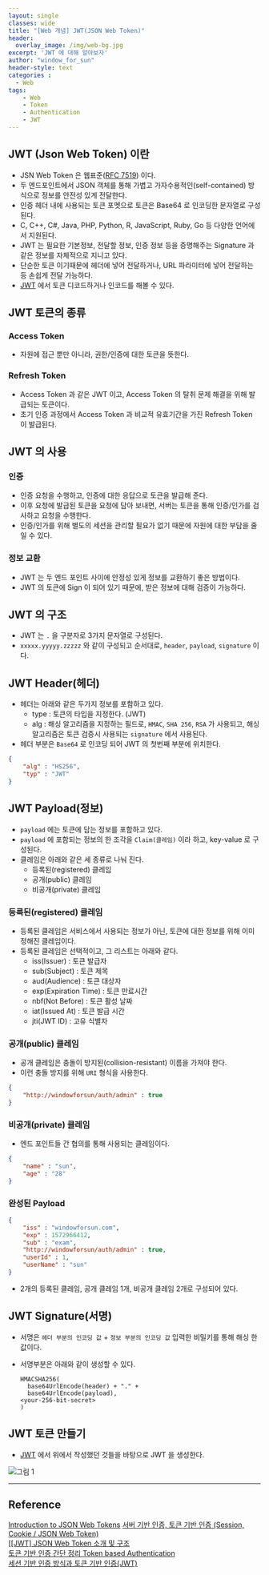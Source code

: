 ```yaml
--- 
layout: single
classes: wide
title: "[Web 개념] JWT(JSON Web Token)"
header:
  overlay_image: /img/web-bg.jpg
excerpt: 'JWT 에 대해 알아보자'
author: "window_for_sun"
header-style: text
categories :
  - Web
tags:
    - Web
    - Token
    - Authentication
    - JWT
---  
```


## JWT (Json Web Token) 이란
- JSN Web Token 은 웹표준([RFC 7519](https://tools.ietf.org/html/rfc7519)) 이다.
- 두 엔드포인트에서 JSON 객체를 통해 가볍고 가자수용적인(self-contained) 방식으로 정보를 안전성 있게 전달한다.
- 인증 헤더 내에 사용되는 토큰 포멧으로 토큰은 Base64 로 인코딩한 문자열로 구성된다.
- C, C++, C#, Java, PHP, Python, R, JavaScript, Ruby, Go 등 다양한 언어에서 지원된다.
- JWT 는 필요한 기본정보, 전달할 정보, 인증 정보 등을 증명해주는 Signature 과 같은 정보를 자체적으로 지니고 있다.
- 단순한 토큰 이기때문에 헤더에 넣어 전달하거나, URL 파라미터에 넣어 전달하는 등 손쉽게 전달 가능하다.
- [JWT](https://jwt.io/#debugger) 에서 토큰 디코드하거나 인코드를 해볼 수 있다.

## JWT 토큰의 종류
### Access Token
- 자원에 접근 뿐만 아니라, 권한/인증에 대한 토큰을 뜻한다.

### Refresh Token
- Access Token 과 같은 JWT 이고, Access Token 의 탈취 문제 해결을 위해 발급되는 토큰이다.
- 초기 인증 과정에서 Access Token 과 비교적 유효기간을 가진 Refresh Token 이 발급된다.

## JWT 의 사용
### 인증
- 인증 요청을 수행하고, 인증에 대한 응답으로 토큰을 발급해 준다.
- 이후 요청에 발급된 토큰을 요청에 담아 보내면, 서버는 토큰을 통해 인증/인가를 검사하고 요청을 수행한다.
- 인증/인가를 위해 별도의 세션을 관리할 필요가 없기 때문에 자원에 대한 부담을 줄일 수 있다.

### 정보 교환
- JWT 는 두 엔드 포인트 사이에 안정성 있게 정보를 교환하기 좋은 방법이다.
- JWT 의 토큰에 Sign 이 되어 있기 때문에, 받은 정보에 대해 검증이 가능하다.

## JWT 의 구조
- JWT 는 `.` 을 구분자로 3가지 문자열로 구성된다.
- `xxxxx.yyyyy.zzzzz` 와 같이 구성되고 순서대로, `header`, `payload`, `signature` 이다.

## JWT Header(헤더)
- 헤더는 아래와 같은 두가지 정보를 포함하고 있다.
	- type : 토큰의 타입을 지정한다. (JWT)
	- alg : 해싱 알고리즘을 지정하는 필드로, `HMAC`, `SHA 256`, `RSA` 가 사용되고, 해싱 알고리즘은 토큰 검증시 사용되는 `signature` 에서 사용된다.
- 헤더 부분은 `Base64` 로 인코딩 되어 JWT 의 첫번째 부분에 위치한다. 

```json
{
	"alg" : "HS256",
	"typ" : "JWT"
}
```  

## JWT Payload(정보)
- `payload` 에는 토큰에 담는 정보를 포함하고 있다.
- `payload` 에 포함되는 정보의 한 조각을 `Claim(클레임)` 이라 하고, key-value 로 구성된다.
- 클레임은 아래와 같은 세 종류로 나눠 진다.
	- 등록된(registered) 클레임
	- 공개(public) 클레임
	- 비공개(private) 클레임
	
### 등륵된(registered) 클레임
- 등록된 클레임은 서비스에서 사용되는 정보가 아닌, 토큰에 대한 정보를 위해 이미 정해진 클레임이다.
- 등록된 클레임은 선택적이고, 그 리스트는 아래와 같다.
	- iss(Issuer) : 토큰 발급자
	- sub(Subject) : 토큰 제목
	- aud(Audience) : 토큰 대상자
	- exp(Expiration Time) : 토큰 만료시간
	- nbf(Not Before) : 토큰 활성 날짜
	- iat(Issued At) : 토큰 발급 시간
	- jti(JWT ID) : 고유 식별자
	
### 공개(public) 클레임
- 공개 클레임은 충돌이 방지된(collision-resistant) 이름을 가져야 한다.
- 이런 충돌 방지를 위해 `URI` 형식을 사용한다.

```json
{
	"http://windowforsun/auth/admin" : true
}
```  

### 비공개(private) 클레임
- 엔드 포인트들 간 협의를 통해 사용되는 클레임이다.

```json
{
	"name" : "sun",
	"age" : "28"
}
```  

### 완성된 Payload

```json
{
	"iss" : "windowforsun.com",
	"exp" : 1572966412,
	"sub" : "exam",
	"http://windowforsun/auth/admin" : true,
	"userId" : 1,
	"userName" : "sun"
}
```  

- 2개의 등록된 클레임, 공개 클레임 1개, 비공개 클레임 2개로 구성되어 있다.

## JWT Signature(서명)
- 서명은 `헤더 부분의 인코딩 값` + `정보 부분의 인코딩 값` 입력한 비밀키를 통해 해싱 한 값이다.
- 서명부분은 아래와 같이 생성할 수 있다.
	
	```
	HMACSHA256(
      base64UrlEncode(header) + "." +
      base64UrlEncode(payload),
    <your-256-bit-secret>
    )
	```  

## JWT 토큰 만들기
- [JWT](https://jwt.io/#debugger) 에서 위에서 작성했던 것들을 바탕으로 JWT 을 생성한다.

![그림 1]({{site.baseurl}}/img/web/concept-jwt-1.png)

---
## Reference
[Introduction to JSON Web Tokens](https://jwt.io/introduction/)
[서버 기반 인증, 토큰 기반 인증 (Session, Cookie / JSON Web Token)](https://dooopark.tistory.com/6)  
[[[JWT] JSON Web Token 소개 및 구조](https://velopert.com/2389)  
[토큰 기반 인증 간단 정리 Token based Authentication](https://blog.msalt.net/251)  
[세션 기반 인증 방식과 토큰 기반 인증(JWT)](https://yonghyunlee.gitlab.io/node/jwt/)  